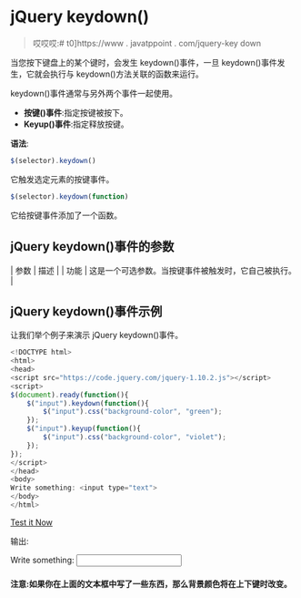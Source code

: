 # jQuery keydown()

> 哎哎哎:# t0]https://www . javatppoint . com/jquery-key down

当您按下键盘上的某个键时，会发生 keydown()事件，一旦 keydown()事件发生，它就会执行与 keydown()方法关联的函数来运行。

keydown()事件通常与另外两个事件一起使用。

*   **按键()事件**:指定按键被按下。
*   **Keyup()事件**:指定释放按键。

**语法**:

```js
$(selector).keydown()

```

它触发选定元素的按键事件。

```js
$(selector).keydown(function)

```

它给按键事件添加了一个函数。

## jQuery keydown()事件的参数

| 参数 | 描述 |
| 功能 | 这是一个可选参数。当按键事件被触发时，它自己被执行。 |

## jQuery keydown()事件示例

让我们举个例子来演示 jQuery keydown()事件。

```js
<!DOCTYPE html>
<html>
<head>
<script src="https://code.jquery.com/jquery-1.10.2.js"></script>
<script>
$(document).ready(function(){
    $("input").keydown(function(){
        $("input").css("background-color", "green");
    });
    $("input").keyup(function(){
        $("input").css("background-color", "violet");
    });
});
</script>
</head>
<body>
Write something: <input type="text">
</body>
</html> 

```

[Test it Now](https://www.javatpoint.com/oprweb/test.jsp?filename=jquerykeydown1)

输出:

Write something: <input type="text">

#### 注意:如果你在上面的文本框中写了一些东西，那么背景颜色将在上下键时改变。